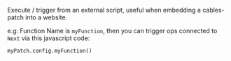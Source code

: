 Execute / trigger from an external script, useful when embedding a cables-patch into a website.

e.g: Function Name is `myFunction`, then you can trigger ops connected to `Next` via this javascript code:

`myPatch.config.myFunction()`

